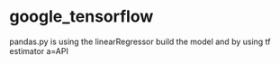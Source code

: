 # google_tensorflow
pandas.py is using the  linearRegressor build the model and by using tf estimator a=API
